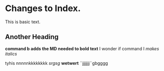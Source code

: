 # Changes to Index.
This is basic text.
## Another Heading
**command b adds the MD needed to bold text** I wonder if command I _makes italics_

tyhis nnnnnkkkkkkkk _srgsg_ **wetwert** ¨jjjjjjj¨gbgggg
